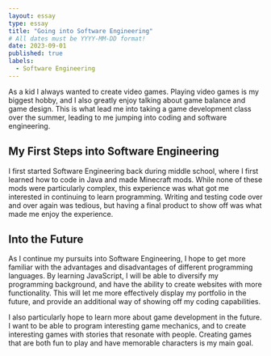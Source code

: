 ```yaml
---
layout: essay
type: essay
title: "Going into Software Engineering"
# All dates must be YYYY-MM-DD format!
date: 2023-09-01
published: true
labels:
  - Software Engineering
---
```


As a kid I always wanted to create video games. Playing video games is my biggest hobby, and I also greatly enjoy talking about game balance and game design. This is what lead me into taking a game development class over the summer, leading to me jumping into coding and software engineering.

## My First Steps into Software Engineering

I first started Software Engineering back during middle school, where I first learned how to code in Java and made Minecraft mods. While none of these mods were particularly complex, this experience was what got me interested in continuing to learn programming. Writing and testing code over and over again was tedious, but having a final product to show off was what made me enjoy the experience.

## Into the Future

As I continue my pursuits into Software Engineering, I hope to get more familiar with the advantages and disadvantages of different programming languages. By learning JavaScript, I will be able to diversify my programming background, and have the ability to create websites with more functionality. This will let me more effectively display my portfolio in the future, and provide an additional way of showing off my coding capabilities.

I also particularly hope to learn more about game development in the future. I want to be able to program interesting game mechanics, and to create interesting games with stories that resonate with people. Creating games that are both fun to play and have memorable characters is my main goal.
